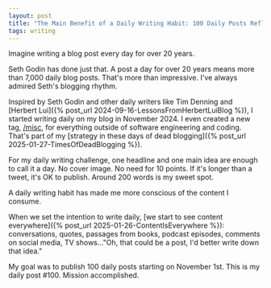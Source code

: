 ```yaml
---
layout: post
title: "The Main Benefit of a Daily Writing Habit: 100 Daily Posts Reflection"
tags: writing
---
```


Imagine writing a blog post every day for over 20 years.

Seth Godin has done just that. A post a day for over 20 years means more than 7,000 daily blog posts. That's more than impressive. I've always admired Seth's blogging rhythm.

Inspired by Seth Godin and other daily writers like Tim Denning and [Herbert Lui]({% post_url 2024-09-16-LessonsFromHerbertLuiBlog %}), I started writing daily on my blog in November 2024. I even created a new tag, [/misc](/tags/misc), for everything outside of software engineering and coding. That's part of my [strategy in these days of dead blogging]({% post_url 2025-01-27-TimesOfDeadBlogging %}).

For my daily writing challenge, one headline and one main idea are enough to call it a day. No cover image. No need for 10 points. If it's longer than a tweet, it's OK to publish. Around 200 words is my sweet spot.

A daily writing habit has made me more conscious of the content I consume.

When we set the intention to write daily, [we start to see content everywhere]({% post_url 2025-01-26-ContentIsEverywhere %}): conversations, quotes, passages from books, podcast episodes, comments on social media, TV shows..."Oh, that could be a post, I'd better write down that idea."

My goal was to publish 100 daily posts starting on November 1st. This is my daily post #100. Mission accomplished.
